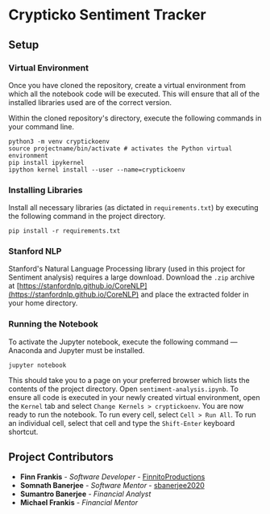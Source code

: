 # Crypticko Sentiment Tracker
## Setup
### Virtual Environment
Once you have cloned the repository, create a virtual environment from which all the notebook code will be executed. This will ensure that all of the installed libraries used are of the correct version.

Within the cloned repository's directory, execute the following commands in your command line.
```shell
python3 -m venv cryptickoenv
source projectname/bin/activate # activates the Python virtual environment
pip install ipykernel
ipython kernel install --user --name=cryptickoenv
```
### Installing Libraries
Install all necessary libraries (as dictated in `requirements.txt`) by executing the following command in the project directory.
```shell
pip install -r requirements.txt
```
### Stanford NLP
Stanford's Natural Language Processing library (used in this project for Sentiment analysis) requires a large download. Download the `.zip` archive at [https://stanfordnlp.github.io/CoreNLP](https://stanfordnlp.github.io/CoreNLP) and place the extracted folder in your home directory.
### Running the Notebook
To activate the Jupyter notebook, execute the following command &mdash; Anaconda and Jupyter must be installed.
```shell
jupyter notebook
```
This should take you to a page on your preferred browser which lists the contents of the project directory. Open `sentiment-analysis.ipynb`. To ensure all code is executed in your newly created virtual environment, open the `Kernel` tab and select `Change Kernels > cryptickoenv`. You are now ready to run the notebook. To run every cell, select `Cell > Run All`. To run an individual cell, select that cell and type the `Shift-Enter` keyboard shortcut.
## Project Contributors
* **Finn Frankis** - *Software Developer* - [FinnitoProductions](https://github.com/FinnitoProductions)
* **Somnath Banerjee** - *Software Mentor* - [sbanerjee2020](https://github.com/sbanerjee2020)
* **Sumantro Banerjee** - *Financial Analyst*
* **Michael Frankis** - *Financial Mentor*
